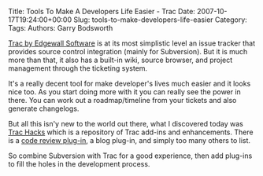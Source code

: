 Title: Tools To Make A Developers Life Easier - Trac
Date: 2007-10-17T19:24:00+00:00
Slug: tools-to-make-developers-life-easier
Category: 
Tags: 
Authors: Garry Bodsworth

<a href="http://trac.edgewall.org/">Trac by Edgewall Software</a> is at its most simplistic level an issue tracker that provides source control integration (mainly for Subversion).  But it is much more than that, it also has a built-in wiki, source browser, and project management through the ticketing system.

It's a really decent tool for make developer's lives much easier and it looks nice too.  As you start doing more with it you can really see the power in there.  You can work out a roadmap/timeline from your tickets and also generate changelogs.

But all this isn'y new to the world out there, what I discovered today was <a href="http://trac-hacks.org/">Trac Hacks</a> which is a repository of Trac add-ins and enhancements.  There is a <a href="http://trac-hacks.org/wiki/PeerReviewPlugin">code review plug-in</a>, a blog plug-in, and simply too many others to list.

So combine Subversion with Trac for a good experience, then add plug-ins to fill the holes in the development process.
